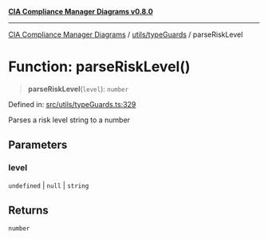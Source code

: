 [**CIA Compliance Manager Diagrams v0.8.0**](../../../README.md)

***

[CIA Compliance Manager Diagrams](../../../modules.md) / [utils/typeGuards](../README.md) / parseRiskLevel

# Function: parseRiskLevel()

> **parseRiskLevel**(`level`): `number`

Defined in: [src/utils/typeGuards.ts:329](https://github.com/Hack23/cia-compliance-manager/blob/791b5a1b6e700c8b8480de209374e4cb1086330d/src/utils/typeGuards.ts#L329)

Parses a risk level string to a number

## Parameters

### level

`undefined` | `null` | `string`

## Returns

`number`
